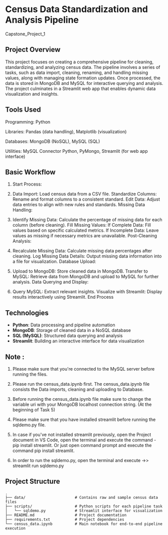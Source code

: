 # Census Data Standardization and Analysis Pipeline
Capstone_Project_1

## Project Overview
This project focuses on creating a comprehensive pipeline for cleaning, standardizing, and analyzing census data. The pipeline involves a series of tasks, such as data import, cleaning, renaming, and handling missing values, along with managing state formation updates. Once processed, the data is stored in MongoDB and MySQL for interactive querying and analysis. The project culminates in a Streamlit web app that enables dynamic data visualization and insights.

## Tools Used
Programming: Python

Libraries: Pandas (data handling), Matplotlib (visualization)

Databases: MongoDB (NoSQL), MySQL (SQL)

Utilities: MySQL Connector Python, PyMongo, Streamlit (for web app interface)


## Basic Workflow

1. Start Process:

2. Data Import: Load census data from a CSV file.
Standardize Columns: Rename and format columns to a consistent standard.
Edit Data: Adjust data entries to align with new rules and standards.
Missing Data Handling:

3. Identify Missing Data: Calculate the percentage of missing data for each column (before cleaning).
Fill Missing Values:
If Complete Data: Fill values based on specific calculated metrics.
If Incomplete Data: Leave values as missing if necessary metrics are unavailable.
Post-Cleaning Analysis:

4. Recalculate Missing Data: Calculate missing data percentages after cleaning.
Log Missing Data Details: Output missing data information into a file for visualization.
Database Upload:

5. Upload to MongoDB: Store cleaned data in MongoDB.
Transfer to MySQL: Retrieve data from MongoDB and upload to MySQL for further analysis.
Data Querying and Display:

6. Query MySQL: Extract relevant insights.
Visualize with Streamlit: Display results interactively using Streamlit.
End Process

## Technologies
- **Python**: Data processing and pipeline automation
- **MongoDB**: Storage of cleaned data in a NoSQL database
- **SQL (MySQL)**: Structured data querying and analysis
- **Streamlit**: Building an interactive interface for data visualization

## Note :

1. Please make sure that you're connected to the MySQL server before running the files.

2. Please run the census_data.ipynb first. The census_data.ipynb file consists the Data imports, cleaning and uploading to Database.

3. Before running the census_data.ipynb file make sure to change the variable uri with your MongoDB localhost connection string. (At the beginning of Task 5)

4. Please make sure that you have installed streamlit before running the sqldemo.py file.

5. In case if you've not installed streamlit previously, open the Project document in VS Code, open the terminal and execute the command - pip install streamlit. Or just open command prompt and execute the command pip install streamlit.

6. In order to run the sqldemo.py, open the terminal and execute ->> streamlit run sqldemo.py

## Project Structure
```plaintext
.
├── data/                      # Contains raw and sample census data files
├── scripts/                   # Python scripts for each pipeline task
│   └── sqldemo.py             # Streamlit interface for visualization
├── README.md                  # Project documentation
├── requirements.txt           # Project dependencies
└── census_data.ipynb          # Main notebook for end-to-end pipeline execution
